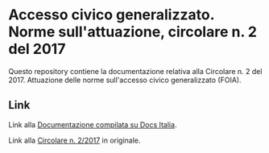 Accesso civico generalizzato. Norme sull'attuazione, circolare n. 2 del 2017
============================================================================

Questo repository contiene la documentazione relativa alla Circolare n. 2 del 2017. Attuazione delle norme sull'accesso civico generalizzato (FOIA).

Link
----

Link alla [Documentazione compilata su Docs Italia](http://foia-circolare2.readthedocs.io/).

Link alla [Circolare n. 2/2017](http://www.funzionepubblica.gov.it/sites/funzionepubblica.gov.it/files/CIR_FOIA_REVe.pdf) in originale.
